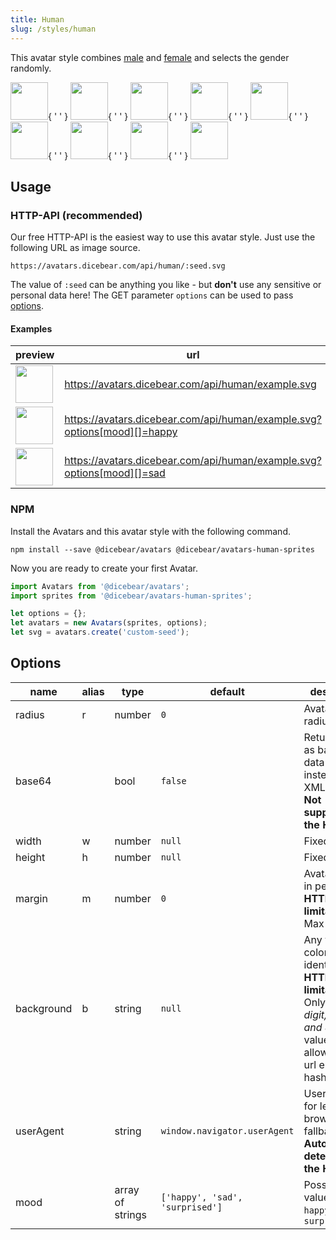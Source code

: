 ```yaml
---
title: Human
slug: /styles/human
---
```


This avatar style combines [male](https://www.npmjs.com/package/@dicebear/avatars-male-sprites) and [female](https://www.npmjs.com/package/@dicebear/avatars-female-sprites) and selects the gender randomly.

<p>
    <img src="https://avatars.dicebear.com/api/human/1.svg" width="60" />{ ' ' }
    <img src="https://avatars.dicebear.com/api/human/2.svg" width="60" />{ ' ' }
    <img src="https://avatars.dicebear.com/api/human/3.svg" width="60" />{ ' ' }
    <img src="https://avatars.dicebear.com/api/human/4.svg" width="60" />{ ' ' }
    <img src="https://avatars.dicebear.com/api/human/5.svg" width="60" />{ ' ' }
    <img src="https://avatars.dicebear.com/api/human/6.svg" width="60" />{ ' ' }
    <img src="https://avatars.dicebear.com/api/human/7.svg" width="60" />{ ' ' }
    <img src="https://avatars.dicebear.com/api/human/8.svg" width="60" />{ ' ' }
    <img src="https://avatars.dicebear.com/api/human/9.svg" width="60" />
</p>

## Usage

### HTTP-API (recommended)

Our free HTTP-API is the easiest way to use this avatar style. Just use the following URL as image source.

    https://avatars.dicebear.com/api/human/:seed.svg

The value of `:seed` can be anything you like - but **don't** use any sensitive or personal data here! The GET parameter
`options` can be used to pass [options](#options).

#### Examples

| preview                                                                                           | url                                                                      |
| ------------------------------------------------------------------------------------------------- | ------------------------------------------------------------------------ |
| <img src="https://avatars.dicebear.com/api/human/example.svg" width="60" />                       | https://avatars.dicebear.com/api/human/example.svg                       |
| <img src="https://avatars.dicebear.com/api/human/example.svg?options[mood][]=happy" width="60" /> | https://avatars.dicebear.com/api/human/example.svg?options[mood][]=happy |
| <img src="https://avatars.dicebear.com/api/human/example.svg?options[mood][]=sad" width="60" />   | https://avatars.dicebear.com/api/human/example.svg?options[mood][]=sad   |

### NPM

Install the Avatars and this avatar style with the following command.

    npm install --save @dicebear/avatars @dicebear/avatars-human-sprites

Now you are ready to create your first Avatar.

```js
import Avatars from '@dicebear/avatars';
import sprites from '@dicebear/avatars-human-sprites';

let options = {};
let avatars = new Avatars(sprites, options);
let svg = avatars.create('custom-seed');
```

## Options

| name       | alias | type             | default                         | description                                                                                                                                         |
| ---------- | ----- | ---------------- | ------------------------------- | --------------------------------------------------------------------------------------------------------------------------------------------------- |
| radius     | r     | number           | `0`                             | Avatar border radius                                                                                                                                |
| base64     |       | bool             | `false`                         | Return avatar as base64 data uri instead of XML <br /> **Not supported by the HTTP API**                                                            |
| width      | w     | number           | `null`                          | Fixed width                                                                                                                                         |
| height     | h     | number           | `null`                          | Fixed height                                                                                                                                        |
| margin     | m     | number           | `0`                             | Avatar margin in percent<br /> **HTTP-API limitation** Max value `25`                                                                               |
| background | b     | string           | `null`                          | Any valid color identifier<br /> **HTTP-API limitation** Only hex _(3-digit, 6-digit and 8-digit)_ values are allowed. Use url encoded hash: `%23`. |
| userAgent  |       | string           | `window.navigator.userAgent`    | User-Agent for legacy browser fallback<br /> **Automatically detected by the HTTP API**                                                             |
| mood       |       | array of strings | `['happy', 'sad', 'surprised']` | Possible values: `sad`, `happy`, `surprised`                                                                                                        |
